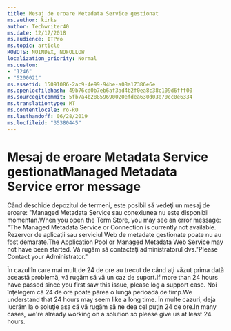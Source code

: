 ```yaml
---
title: Mesaj de eroare Metadata Service gestionat
ms.author: kirks
author: Techwriter40
ms.date: 12/17/2018
ms.audience: ITPro
ms.topic: article
ROBOTS: NOINDEX, NOFOLLOW
localization_priority: Normal
ms.custom:
- "1246"
- "5200021"
ms.assetid: 15091086-2ac9-4e99-94be-a08a17386e6e
ms.openlocfilehash: 49b76cd0b7eb6af3ad4b2f0ea8c38c109d6fff00
ms.sourcegitcommit: 5fb7a4b28859690020efdea630d03e70cc0e6334
ms.translationtype: MT
ms.contentlocale: ro-RO
ms.lasthandoff: 06/28/2019
ms.locfileid: "35380445"
---
```

# <a name="managed-metadata-service-error-message"></a><span data-ttu-id="35fd5-102">Mesaj de eroare Metadata Service gestionat</span><span class="sxs-lookup"><span data-stu-id="35fd5-102">Managed Metadata Service error message</span></span>

<span data-ttu-id="35fd5-103">Când deschide depozitul de termeni, este posibil să vedeţi un mesaj de eroare: "Managed Metadata Service sau conexiunea nu este disponibil momentan.</span><span class="sxs-lookup"><span data-stu-id="35fd5-103">When you open the Term Store, you may see an error message: "The Managed Metadata Service or Connection is currently not available.</span></span> <span data-ttu-id="35fd5-104">Rezervor de aplicații sau serviciul Web de metadate gestionate poate nu au fost demarate.</span><span class="sxs-lookup"><span data-stu-id="35fd5-104">The Application Pool or Managed Metadata Web Service may not have been started.</span></span> <span data-ttu-id="35fd5-105">Vă rugăm să contactaţi administratorul dvs."</span><span class="sxs-lookup"><span data-stu-id="35fd5-105">Please Contact your Administrator."</span></span>
  
<span data-ttu-id="35fd5-106">În cazul în care mai mult de 24 de ore au trecut de când aţi văzut prima dată această problemă, vă rugăm să vă un caz de suport.</span><span class="sxs-lookup"><span data-stu-id="35fd5-106">If more than 24 hours have passed since you first saw this issue, please log a support case.</span></span> <span data-ttu-id="35fd5-107">Noi înţelegem că 24 de ore poate părea o lungă perioadă de timp.</span><span class="sxs-lookup"><span data-stu-id="35fd5-107">We understand that 24 hours may seem like a long time.</span></span> <span data-ttu-id="35fd5-108">În multe cazuri, deja lucrăm la o soluţie aşa că vă rugăm să ne dea cel puţin 24 de ore.</span><span class="sxs-lookup"><span data-stu-id="35fd5-108">In many cases, we're already working on a solution so please give us at least 24 hours.</span></span>
  